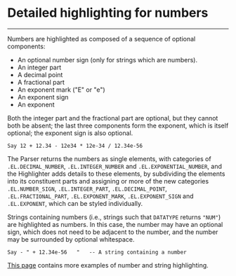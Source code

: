 Detailed highlighting for numbers
=================================

-------------------------------------------------------

Numbers are highlighted as composed of a sequence
of optional components:

+ An optional number sign (only for strings which are numbers).
+ An integer part
+ A decimal point
+ A fractional part
+ An exponent mark ("E" or "e")
+ An exponent sign
+ An exponent

Both the integer part and the fractional part are optional,
but they cannot both be absent; the last three components
form the exponent, which is itself optional; the exponent
sign is also optional.

~~~rexx
Say 12 + 12.34 - 12e34 * 12e-34 / 12.34e-56
~~~

The Parser returns the numbers as single elements,
with categories of `.EL.DECIMAL_NUMBER`,  `.EL.INTEGER_NUMBER` and
`.EL.EXPONENTIAL_NUMBER`, and the Highlighter adds details
to these elements, by subdividing the elements into its constituent
parts and assigning or more of the new categories `.EL.NUMBER_SIGN`,
`.EL.INTEGER_PART`, `.EL.DECIMAL_POINT`, `.EL.FRACTIONAL_PART`,
`.EL.EXPONENT_MARK`, `.EL.EXPONENT_SIGN` and `.EL.EXPONENT`,
which can be styled individually.

Strings containing numbers (i.e., strings such that `DATATYPE`
returns `"NUM"`) are highlighted as numbers. In this case,
the number may have an optional sign, which does not need to
be adjacent to the number, and the number may be surrounded
by optional whitespace.

```rexx
Say - " + 12.34e-56   "   -- A string containing a number
```

[This page](../../examples/) contains more examples
of number and string highlighting.

